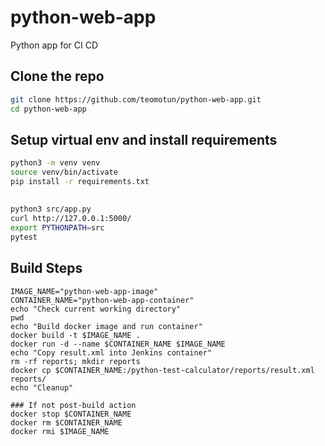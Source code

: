 # python-web-app
Python app for CI CD





## Clone the repo 
```sh
git clone https://github.com/teomotun/python-web-app.git
cd python-web-app
```





## Setup virtual env and install requirements
```sh    
python3 -m venv venv
source venv/bin/activate
pip install -r requirements.txt

```






## 
```sh
python3 src/app.py 
curl http://127.0.0.1:5000/ 
export PYTHONPATH=src
pytest
```



## Build Steps
```
IMAGE_NAME="python-web-app-image"
CONTAINER_NAME="python-web-app-container"
echo "Check current working directory"
pwd
echo "Build docker image and run container"
docker build -t $IMAGE_NAME .
docker run -d --name $CONTAINER_NAME $IMAGE_NAME
echo "Copy result.xml into Jenkins container"
rm -rf reports; mkdir reports
docker cp $CONTAINER_NAME:/python-test-calculator/reports/result.xml reports/
echo "Cleanup"

### If not post-build action
docker stop $CONTAINER_NAME
docker rm $CONTAINER_NAME
docker rmi $IMAGE_NAME
```
